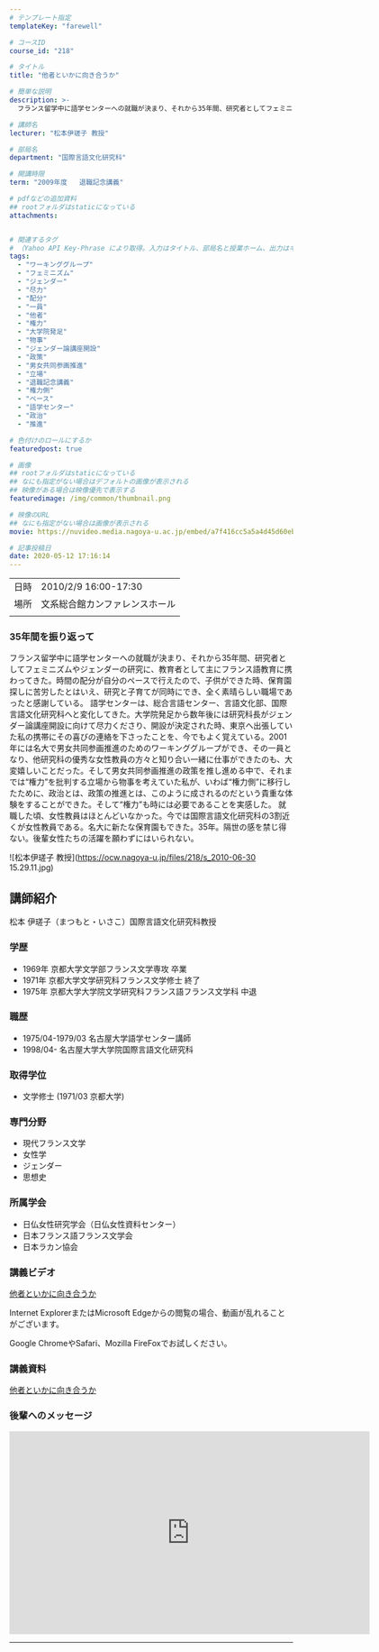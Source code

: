 ```yaml
---
# テンプレート指定
templateKey: "farewell"

# コースID
course_id: "218"

# タイトル
title: "他者といかに向き合うか"

# 簡単な説明
description: >-
  フランス留学中に語学センターへの就職が決まり、それから35年間、研究者としてフェミニズムやジェンダーの研究に、教育者として主にフランス語教育に携わってきた。時間の配分が自分のペースで行えたので、子供ができた時、保育園探しに苦労したとはいえ、研究と子育てが同時にでき、全く素晴らしい職場であったと感謝している。 語学センターは、総合言語センター、言語文化部、国際言語文化研究科へと変化してきた。大学 ....

# 講師名
lecturer: "松本伊瑳子 教授"

# 部局名
department: "国際言語文化研究科"

# 開講時限
term: "2009年度	退職記念講義"

# pdfなどの追加資料
## rootフォルダはstaticになっている
attachments:


# 関連するタグ
# （Yahoo API Key-Phrase により取得。入力はタイトル、部局名と授業ホーム、出力はキーフレーズ（tags））
tags:
  - "ワーキンググループ"
  - "フェミニズム"
  - "ジェンダー"
  - "尽力"
  - "配分"
  - "一員"
  - "他者"
  - "権力"
  - "大学院発足"
  - "物事"
  - "ジェンダー論講座開設"
  - "政策"
  - "男女共同参画推進"
  - "立場"
  - "退職記念講義"
  - "権力側"
  - "ペース"
  - "語学センター"
  - "政治"
  - "推進"

# 色付けのロールにするか
featuredpost: true

# 画像
## rootフォルダはstaticになっている
## なにも指定がない場合はデフォルトの画像が表示される
## 映像がある場合は映像優先で表示する
featuredimage: /img/common/thumbnail.png

# 映像のURL
## なにも指定がない場合は画像が表示される
movie: https://nuvideo.media.nagoya-u.ac.jp/embed/a7f416cc5a5a4d45d60eb062f0353b585ed37da5

# 記事投稿日
date: 2020-05-12 17:16:14
---
```


|   |   |
|---|---|
| 日時 | 2010/2/9  16:00-17:30 |
| 場所 | 文系総合館カンファレンスホール |
|   |   |


### 35年間を振り返って

フランス留学中に語学センターへの就職が決まり、それから35年間、研究者としてフェミニズムやジェンダーの研究に、教育者として主にフランス語教育に携わってきた。時間の配分が自分のペースで行えたので、子供ができた時、保育園探しに苦労したとはいえ、研究と子育てが同時にでき、全く素晴らしい職場であったと感謝している。 語学センターは、総合言語センター、言語文化部、国際言語文化研究科へと変化してきた。大学院発足から数年後には研究科長がジェンダー論講座開設に向けて尽力くださり、開設が決定された時、東京へ出張していた私の携帯にその喜びの連絡を下さったことを、今でもよく覚えている。2001年には名大で男女共同参画推進のためのワーキンググループができ、その一員となり、他研究科の優秀な女性教員の方々と知り合い一緒に仕事ができたのも、大変嬉しいことだった。そして男女共同参画推進の政策を推し進める中で、それまでは“権力”を批判する立場から物事を考えていた私が、いわば“権力側”に移行したために、政治とは、政策の推進とは、このように成されるのだという貴重な体験をすることができた。そして“権力”も時には必要であることを実感した。 就職した頃、女性教員はほとんどいなかった。今では国際言語文化研究科の3割近くが女性教員である。名大に新たな保育園もできた。35年。隔世の感を禁じ得ない。後輩女性たちの活躍を願わずにはいられない。


![松本伊瑳子 教授](https://ocw.nagoya-u.jp/files/218/s_2010-06-30 15.29.11.jpg) 

## 講師紹介

松本 伊瑳子（まつもと・いさこ）国際言語文化研究科教授

### 学歴

* 1969年 京都大学文学部フランス文学専攻 卒業
* 1971年 京都大学文学研究科フランス文学修士 終了
* 1975年 京都大学大学院文学研究科フランス語フランス文学科 中退

### 職歴

* 1975/04-1979/03 名古屋大学語学センター講師
* 1998/04- 名古屋大学大学院国際言語文化研究科

### 取得学位

* 文学修士 (1971/03 京都大学)

### 専門分野

* 現代フランス文学
* 女性学
* ジェンダー
* 思想史

### 所属学会

* 日仏女性研究学会（日仏女性資料センター）
* 日本フランス語フランス文学会
* 日本ラカン協会


### 講義ビデオ

<a href="https://nuvideo.media.nagoya-u.ac.jp/embed/a7f416cc5a5a4d45d60eb062f0353b585ed37da5" target="blank">他者といかに向き合うか</a>



Internet ExplorerまたはMicrosoft Edgeからの閲覧の場合、動画が乱れることがございます。


Google ChromeやSafari、Mozilla FireFoxでお試しください。


### 講義資料

[他者といかに向き合うか](https://ocw.nagoya-u.jp/files/218/matsumoto_b.pdf) 

### 後輩へのメッセージ

<iframe src="https://nuvideo.media.nagoya-u.ac.jp/embed/e204f50709e65aa64008ac2c729a58d3135030dd" width="640" height="360" frameborder="0" allowfullscreen></iframe>


-----